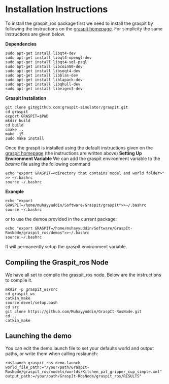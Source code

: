 # Installation Instructions
To install the graspit_ros package first we need to install the graspit by following the instructions on the 
[graspit homepage](https://graspit-simulator.github.io/build/html/installation_linux.html). For simplicity the same instructions 
are given below. 

**Dependencies**
```
sudo apt-get install libqt4-dev
sudo apt-get install libqt4-opengl-dev
sudo apt-get install libqt4-sql-psql
sudo apt-get install libcoin80-dev
sudo apt-get install libsoqt4-dev
sudo apt-get install libblas-dev
sudo apt-get install liblapack-dev
sudo apt-get install libqhull-dev
sudo apt-get install libeigen3-dev
```
**Graspit Installation**
```
git clone git@github.com:graspit-simulator/graspit.git
cd graspit
export GRASPIT=$PWD
mkdir build
cd build
cmake ..
make -j5
sudo make install 
```
Once the graspit is installed using the default instructions given on the 
[graspit homepage](https://graspit-simulator.github.io/build/html/installation_linux.html) (the instructions are written above)
**Setting Up Environment Variable** 
We can add the graspit environment variable to the *bashrc* file using the following command
```
echo "export GRASPIT=<directory that contains model and world folder>" >> ~/.bashrc    
source ~/.bashrc
```
**Example** 
```
echo "export GRASPIT=/home/muhayyuddin/Software/Graspit/graspit">>~/.bashrc
source ~/.bashrc
```

or to use the demos provided in the current package:
```
echo "export GRASPIT=/home/muhayyuddin/Software/GraspIt-RosNode/graspit_ros/demos">>~/.bashrc
source ~/.bashrc
```



It will permanently setup the graspit environment variable.
## Compiling the Graspit_ros Node
We have all set to compile the graspit_ros node. Below are the instructions to compile it.
```
mkdir -p graspit_ws/src
cd graspit_ws
catkin_make
source devel/setup.bash
cd src
git clone https://github.com/Muhayyuddin/GraspIt-RosNode.git
cd ..
catkin_make
```

## Launching the demo
You can edit the demo.launch file to set your defaults world and output paths, or write them when calling roslaunch:
```
roslaunch graspit_ros demo.launch world_file_path:="/your/path/GraspIt-RosNode/graspit_ros/models/worlds/Kitchen_pal_gripper_cup_simple.xml" output_path:=/your/path/GraspIt-RosNode/graspit_ros/RESULTS"
```

